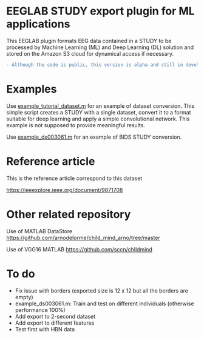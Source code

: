 # EEGLAB STUDY export plugin for ML applications

This EEGLAB plugin formats EEG data contained in a STUDY to be processed by Machine Learning (ML) and Deep Learning (DL) solution and stored on the Amazon S3 cloud for dynamical access if necessary. 

```diff
- Although the code is public, this version is alpha and still in development. Use at your own risk.
```

# Examples

Use [example_tutorial_dataset.m](example_tutorial_dataset.m) for an example of dataset conversion. This simple script creates a STUDY with a single dataset, convert it to a format suitable for deep learning and apply a simple convolutional network. This example is not supposed to provide meaningful results.

Use [example_ds003061.m](example_ds003061.m) for an example of BIDS STUDY conversion.

# Reference article

This is the reference article correspond to this dataset

https://ieeexplore.ieee.org/document/9871708

# Other related repository

Use of MATLAB DataStore
https://github.com/arnodelorme/child_mind_arno/tree/master

Use of VGG16 MATLAB
https://github.com/sccn/childmind

# To do

- Fix issue with borders (exported size is 12 x 12 but all the borders are empty)
- example_ds003061.m: Train and test on different individuals (otherwise performance 100%)
- Add export to 2-second dataset
- Add export to different features
- Test first with HBN data
